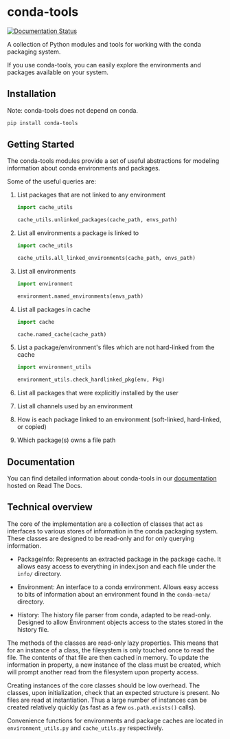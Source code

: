 # conda-tools

[![Documentation Status](http://readthedocs.org/projects/conda-tools/badge/?version=latest)](http://conda-tools.readthedocs.io/en/latest/?badge=latest)

A collection of Python modules and tools for working with the conda packaging
system.

If you use conda-tools, you can easily explore the environments and
packages available on your system.

## Installation

Note: conda-tools does not depend on conda.

```bash
pip install conda-tools
```

## Getting Started

The conda-tools modules provide a set of useful abstractions for modeling information
about conda environments and packages.

Some of the useful queries are:

1. List packages that are not linked to any environment

    ```python
    import cache_utils
    
    cache_utils.unlinked_packages(cache_path, envs_path)
    ```
    
2. List all environments a package is linked to

    ```python
    import cache_utils
    
    cache_utils.all_linked_environments(cache_path, envs_path)
    ```
    
3. List all environments
 
    ```python
    import environment

    environment.named_environments(envs_path)
    ```
    
4. List all packages in cache

    ```python
    import cache

    cache.named_cache(cache_path)
    ```
5. List a package/environment's files which are not hard-linked from the cache

    ```python
    import environment_utils

    environment_utils.check_hardlinked_pkg(env, Pkg)
    ```
    
6. List all packages that were explicitly installed by the user
7. List all channels used by an environment
8. How is each package linked to an environment (soft-linked, hard-linked, or copied)
9. Which package(s) owns a file path

## Documentation

You can find detailed information about conda-tools in our [documentation](http://conda-tools.readthedocs.io/en/latest/) hosted on Read The Docs.

## Technical overview

The core of the implementation are a collection of classes that act as
interfaces to various stores of information in the conda packaging system.
These classes are designed to be read-only and for only querying information.

* PackageInfo: Represents an extracted package in the package cache.  It
  allows easy access to everything in index.json and each file under the
  `info/` directory.
  
* Environment: An interface to a conda environment. Allows easy access to
  bits of information about an environment found in the `conda-meta/`
  directory.
  
* History: The history file parser from conda, adapted to be read-only.
  Designed to allow Environment objects access to the states stored in the
  history file.

The methods of the classes are read-only lazy properties.  This means that for
an instance of a class, the filesystem is only touched once to read the file.
The contents of that file are then cached in memory. To update the information
in property, a new instance of the class must be created, which will prompt
another read from the filesystem upon property access.

Creating instances of the core classes should be low overhead.  The classes,
upon initialization, check that an expected structure is present.  No files
are read at instantiation.  Thus a large number of instances can be created
relatively quickly (as fast as a few `os.path.exists()` calls).

Convenience functions for environments and package caches are located in
`environment_utils.py` and `cache_utils.py` respectively.